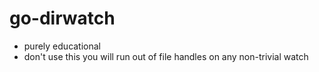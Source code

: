 # go-dirwatch

* purely educational
* don't use this you will run out of file handles on any non-trivial watch
